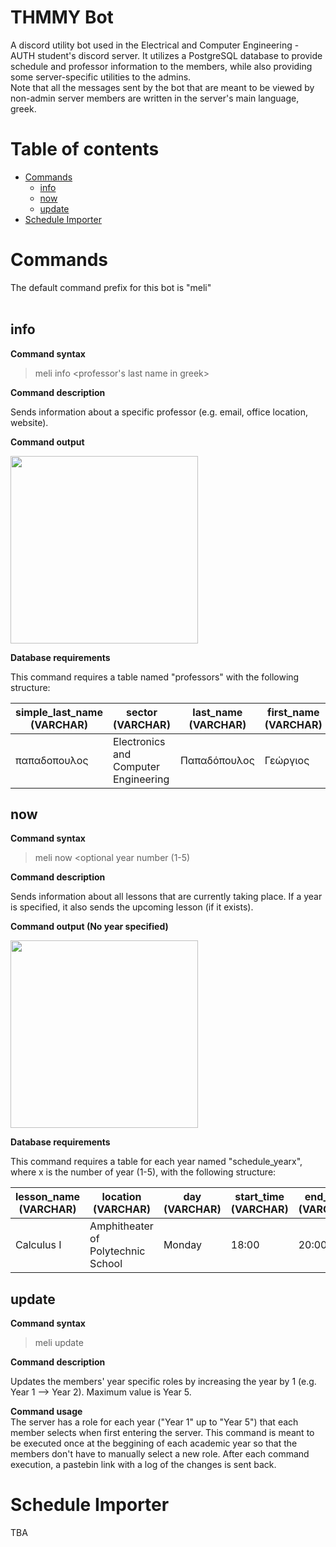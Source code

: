 # THMMY Bot

A discord utility bot used in the Electrical and Computer Engineering - AUTH student's discord server. It utilizes a PostgreSQL database to provide schedule and professor information to the members, while also providing some server-specific utilities to the admins.  
Note that all the messages sent by the bot that are meant to be viewed by non-admin server members are written in the server's main language, greek.
# Table of contents



- [Commands](#commands)
    - [info](#info)    
    - [now](#now)    
    - [update](#update)    
- [Schedule Importer](#schedule-importer)

  

# Commands

The default command prefix for this bot is "meli"
</br></br>



## info

**Command syntax**  
  
> meli info <professor's last name in greek>  

**Command description**  
  
  Sends information about a specific professor (e.g. email, office location, website).
 
 **Command output**  
   
<img src="https://github.com/gselivanof/ecebot/blob/main/README_ASSETS/info.png" width="300" >
</br>

**Database requirements**  
  
This command requires a table named "professors" with the following structure:  
  
| simple_last_name (VARCHAR)  | sector (VARCHAR) | last_name (VARCHAR) | first_name (VARCHAR) | email (VARCHAR) | office (VARCHAR) | phone (VARCHAR) | website (VARCHAR) | img_url (VARCHAR) |
| ------------- | ------------- | ------------- | ------------- | ------------- | ------------- | ------------- | ------------- | ------------- |
| παπαδοπουλος  | Electronics and Computer Engineering  | Παπαδόπουλος  | Γεώργιος  | email@auth.gr  | Building x, Floor y  | 0000000000  | examplesite.auth.gr  | image.jpg  |








## now

**Command syntax**  
  
> meli now <optional year number (1-5) 

**Command description**  
  
  Sends information about all lessons that are currently taking place. If a year is specified, it also sends the upcoming lesson (if it exists).
 
 **Command output (No year specified)**  
   
<img src="https://github.com/gselivanof/ecebot/blob/main/README_ASSETS/now.png" width="300" >
</br>


**Database requirements**  
  
This command requires a table for each year named "schedule_yearx", where x is the number of year (1-5), with the following structure:  
  
| lesson_name (VARCHAR) | location (VARCHAR) | day (VARCHAR) | start_time (VARCHAR) | end_time (VARCHAR)|
| ------------- | ------------- | ------------- | ------------- | ------------- |
| Calculus I  | Amphitheater of Polytechnic School  | Monday  | 18:00  | 20:00  |







## update
**Command syntax**  

> meli update 

**Command description** 

  Updates the members' year specific roles by increasing the year by 1 (e.g. Year 1 --> Year 2). Maximum value is Year 5.
  
**Command usage**  
    The server has a role for each year ("Year 1" up to "Year 5") that each member selects when first entering the server. This command is meant to be executed once at the beggining of each academic year so that the members don't have to manually select a new role. After each command execution, a pastebin link with a log of the changes is sent back.
    
   
# Schedule Importer
TBA
